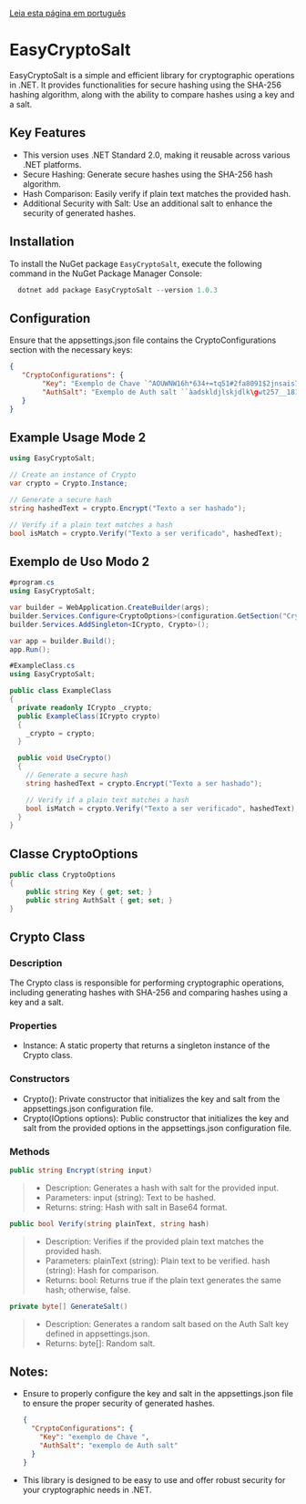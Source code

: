 [Leia esta página em português](https://github.com/alexfariakof/EasyCryptoSalt/blob/main/README.md)

# EasyCryptoSalt

EasyCryptoSalt is a simple and efficient library for cryptographic operations in .NET. It provides functionalities for secure hashing using the SHA-256 hashing algorithm, along with the ability to compare hashes using a key and a salt.

## Key Features

* This version uses .NET Standard 2.0, making it reusable across various .NET platforms.
* Secure Hashing: Generate secure hashes using the SHA-256 hash algorithm.
* Hash Comparison: Easily verify if plain text matches the provided hash.
* Additional Security with Salt: Use an additional salt to enhance the security of generated hashes.

## Installation

To install the NuGet package `EasyCryptoSalt`, execute the following command in the NuGet Package Manager Console:

```powershell
  dotnet add package EasyCryptoSalt --version 1.0.3
```

## Configuration

Ensure that the appsettings.json file contains the CryptoConfigurations section with the necessary keys:

```json
{
   "CryptoConfigurations": {
        "Key": "Exemplo de Chave `^AOUWNW16h*634+=tq51#2fa8091$2jnsais71298>shsady|==",
        "AuthSalt": "Exemplo de Auth salt ``àadskldjlskjdlk\gwt257__1816!?}[oap725-1%"
   }
}
```

## Example Usage Mode 2

```csharp  
using EasyCryptoSalt;

// Create an instance of Crypto
var crypto = Crypto.Instance;

// Generate a secure hash
string hashedText = crypto.Encrypt("Texto a ser hashado");

// Verify if a plain text matches a hash
bool isMatch = crypto.Verify("Texto a ser verificado", hashedText);
```

## Exemplo de Uso Modo 2

```csharp
#program.cs
using EasyCryptoSalt;

var builder = WebApplication.CreateBuilder(args);
builder.Services.Configure<CryptoOptions>(configuration.GetSection("CryptoConfigurations"));
builder.Services.AddSingleton<ICrypto, Crypto>();

var app = builder.Build();      
app.Run();

#ExampleClass.cs 
using EasyCryptoSalt;

public class ExampleClass
{
  private readonly ICrypto _crypto;
  public ExampleClass(ICrypto crypto)
  {
    _crypto = crypto;
  }

  public void UseCrypto()
  {
    // Generate a secure hash
    string hashedText = crypto.Encrypt("Texto a ser hashado");

    // Verify if a plain text matches a hash
    bool isMatch = crypto.Verify("Texto a ser verificado", hashedText);
  }
}        
```

## Classe CryptoOptions

```csharp
public class CryptoOptions
{
    public string Key { get; set; }
    public string AuthSalt { get; set; }
}
```

## Crypto Class

### Description

The Crypto class is responsible for performing cryptographic operations, including generating hashes with SHA-256 and comparing hashes using a key and a salt.


### Properties

* Instance: A static property that returns a singleton instance of the Crypto class.


### Constructors

* Crypto(): Private constructor that initializes the key and salt from the appsettings.json configuration file.
* Crypto(IOptions<CryptoOptions> options): Public constructor that initializes the key and salt from the provided options in the appsettings.json configuration file.

### Methods

```csharp
public string Encrypt(string input)
```
> * Description: Generates a hash with salt for the provided input.
> * Parameters:
> input (string): Text to be hashed.
> * Returns:
> string: Hash with salt in Base64 format.

```csharp
public bool Verify(string plainText, string hash)
```
> * Description: Verifies if the provided plain text matches the provided hash.
> * Parameters:
     plainText (string): Plain text to be verified.
     hash (string): Hash for comparison.
> * Returns:
    bool: Returns true if the plain text generates the same hash; otherwise, false.

```csharp
private byte[] GenerateSalt()
```

> * Description: Generates a random salt based on the Auth Salt key defined in appsettings.json.
> * Returns:
    byte[]: Random salt.

## Notes:

* Ensure to properly configure the key and salt in the appsettings.json file to ensure the proper security of generated hashes.

    ```json
    {
      "CryptoConfigurations": {
        "Key": "exemplo de Chave ",
        "AuthSalt": "exemplo de Auth salt"
      }
    }
    ```

* This library is designed to be easy to use and offer robust security for your cryptographic needs in .NET.
